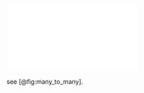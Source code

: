 ![You can translate the text in multiple documents, or multiple chapters that should be merged into a single document. You combine these with templates for formatting the documents and using Pandoc you can combine it all to produce the documents you want.](many-to-many-compilation.pdf "many_to_many")

see [@fig:many_to_many].